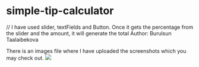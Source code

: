 # simple-tip-calculator
// I have used slider, textFields and Button. Once it gets the percentage from the slider and the amount, it will generate the total 
Author: Burulsun Taalaibekova

There is an images file where I have uploaded the screenshots which you may check out.
![](images/im1.PNG)
